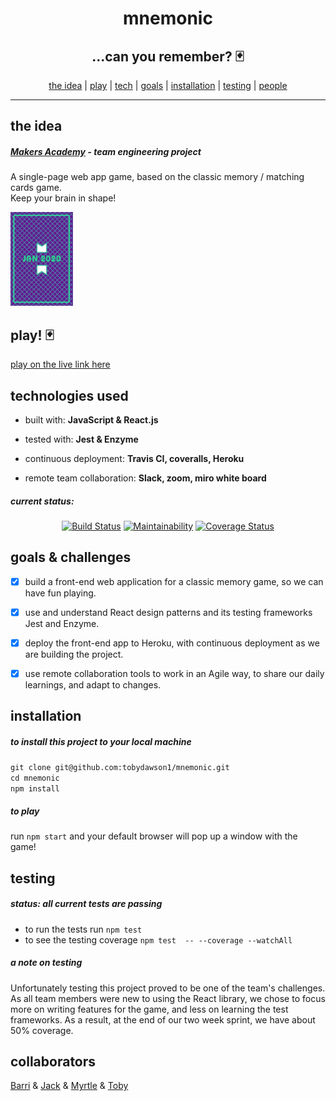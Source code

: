 <h1 align="center"> mnemonic </h1>
  
<h2 align="center"> ...can you remember? 🃏</h2>

<div align="center">

[the idea](#idea) | [play](#play) | [tech](#tech) | [goals](#goals) | [installation](#installation) | [testing](#testing) | [people](#collaborators) 

</div>

<hr>

## <a name="idea">the idea</a> 

##### [Makers Academy](http://www.makers.tech) - team engineering project

A single-page web app game, based on the classic memory / matching cards game. <br>Keep your brain in shape!

<img src="./public/card_set/back.jpg" width="100"/>

## <a name="play">play!</a> 🃏

[play on the live link here]()

## <a name="tech">technologies used</a>

* built with: **JavaScript & React.js**

* tested with: **Jest & Enzyme**

* continuous deployment: **Travis CI, coveralls, Heroku**

* remote team collaboration: **Slack, zoom, miro white board**

##### current status:
<div align="center">
  
[![Build Status](https://travis-ci.org/tobydawson1/mnemonic.svg?branch=master)](https://travis-ci.org/tobydawson1/mnemonic)
[![Maintainability](https://api.codeclimate.com/v1/badges/bd0dadbc77b7ede831ea/maintainability)](https://codeclimate.com/github/tobydawson1/mnemonic/maintainability)
[![Coverage Status](https://coveralls.io/repos/github/tobydawson1/mnemonic/badge.svg?branch=master)](https://coveralls.io/github/tobydawson1/mnemonic?branch=master)

</div>

##  <a name="goals">goals & challenges</a>

- [x] build a front-end web application for a classic memory game, so we can have fun playing.

- [x] use and understand React design patterns and its testing frameworks Jest and Enzyme.

- [x] deploy the front-end app to Heroku, with continuous deployment as we are building the project.

- [x] use remote collaboration tools to work in an Agile way, to share our daily learnings, and adapt to changes.

## <a name="installation">installation</a>

##### to install this project to your local machine
`git clone git@github.com:tobydawson1/mnemonic.git`<br>
`cd mnemonic`<br>
`npm install` <br>

##### to play
run `npm start` and your default browser will pop up a window with the game!

## <a name="testing">testing</a>
##### status: all current tests are passing 

- to run the tests run `npm test`
- to see the testing coverage `npm test  -- --coverage --watchAll`

##### a note on testing

Unfortunately testing this project proved to be one of the team's challenges. As all team members were new to using the React library, we chose to focus more on writing features for the game, and less on learning the test frameworks. As a result, at the end of our two week sprint, we have about 50% coverage.

## <a name="collaborators">collaborators</a>

  [Barri](https://github.com/BarriF13) & [Jack](https://github.com/Ovy95) & [Myrtle](https://github.com/Mrtly) & [Toby](https://github.com/tobydawson1)


